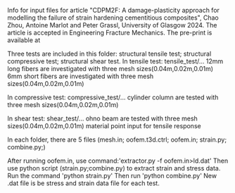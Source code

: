 Info for input files for article "CDPM2F: A damage-plasticity approach for modelling the failure of strain hardening cementitious composites", Chao Zhou, Antoine Marlot and Peter Grassl, University of Glasgow 2024. The article is accepted in Engineering Fracture Mechanics. The pre-print is available at  

Three tests are included in this folder: structural tensile test; structural compressive test; structural shear test.
In tensile test: tensile_test/...
12mm long fibers are investigated with three mesh sizes(0.04m,0.02m,0.01m)
6mm short fibers are investigated with three mesh sizes(0.04m,0.02m,0.01m)

In compressive test: compressive_test/...
cylinder column are tested with three mesh sizes(0.04m,0.02m,0.01m)

In shear test: shear_test/...
ohno beam are tested with three mesh sizes(0.04m,0.02m,0.01m)
material point input for tensile response

In each folder, there are 5 files (mesh.in; oofem.t3d.ctrl; oofem.in; strain.py; combine.py;)

After running oofem.in, use command:'extractor.py -f oofem.in>ld.dat' 
Then use python script (strain.py;combine.py) to extract strain and stress data.
Run the command 'python strain.py'
Then run 'python combine.py'
New .dat file is be stress and strain data file for each test.